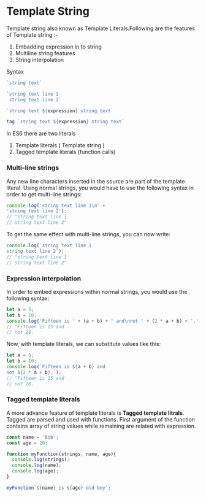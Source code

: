 # Template String

Template string also known as Template Literals.Following are the features of Template string :- 

1. Embadding expression in to string
2. Multiline string features
3. String interpolation

Syntax 
```js
`string text`

`string text line 1
 string text line 2`

`string text ${expression} string text`

tag `string text ${expression} string text`
```
In ES6 there are two literals
1. Template literals ( Template string )
2. Tagged template literals (function calls)


### Multi-line strings
Any new line characters inserted in the source are part of the template literal. Using normal strings, you would have to use the following syntax in order to get multi-line strings:

```js
console.log('string text line 1\n' +
'string text line 2');
// "string text line 1
// string text line 2"
```

To get the same effect with multi-line strings, you can now write:
```js
console.log(`string text line 1
string text line 2`);
// "string text line 1
// string text line 2"
```

### Expression interpolation
In order to embed expressions within normal strings, you would use the following syntax:

```js
let a = 5;
let b = 10;
console.log('Fifteen is ' + (a + b) + ' and\nnot ' + (2 * a + b) + '.');
// "Fifteen is 15 and
// not 20.
```

Now, with template literals, we can substitute values like this:

```js
let a = 5;
let b = 10;
console.log(`Fifteen is ${a + b} and
not ${2 * a + b}.`);
// "Fifteen is 15 and
// not 20.
```


### Tagged template literals
A more advance feature of template literals is **Tagged template litrals**. Tagged are parsed and used with functions. First argument of the function contains array of string values while remaining are related with expression.

```js
const name = 'Bob';
const age = 20;

function myFunction(strings, name, age){
  console.log(strings);
  console.log(name);
  console.log(age);
}

myFunction`${name} is ${age} old boy`;
```
